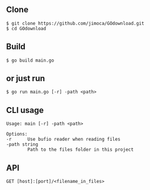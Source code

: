## Clone

```
$ git clone https://github.com/jimoca/GOdownload.git
$ cd GOdownload
```
## Build

```
$ go build main.go
```

## or just run

```
$ go run main.go [-r] -path <path>
```

## CLI usage

```
Usage: main [-r] -path <path> 

Options:
-r      Use bufio reader when reading files
-path string
        Path to the files folder in this project
```


## API

```
GET [host]:[port]/<filename_in_files>
```
